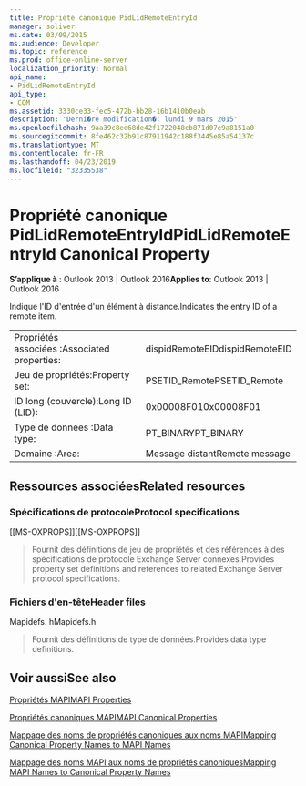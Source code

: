 ```yaml
---
title: Propriété canonique PidLidRemoteEntryId
manager: soliver
ms.date: 03/09/2015
ms.audience: Developer
ms.topic: reference
ms.prod: office-online-server
localization_priority: Normal
api_name:
- PidLidRemoteEntryId
api_type:
- COM
ms.assetid: 3330ce33-fec5-472b-bb28-16b1410b0eab
description: 'Derni�re modification�: lundi 9 mars 2015'
ms.openlocfilehash: 9aa39c8ee68de42f1722048cb871d07e9a8151a0
ms.sourcegitcommit: 8fe462c32b91c87911942c188f3445e85a54137c
ms.translationtype: MT
ms.contentlocale: fr-FR
ms.lasthandoff: 04/23/2019
ms.locfileid: "32335538"
---
```

# <a name="pidlidremoteentryid-canonical-property"></a><span data-ttu-id="266cc-103">Propriété canonique PidLidRemoteEntryId</span><span class="sxs-lookup"><span data-stu-id="266cc-103">PidLidRemoteEntryId Canonical Property</span></span>

  
  
<span data-ttu-id="266cc-104">**S’applique à** : Outlook 2013 | Outlook 2016</span><span class="sxs-lookup"><span data-stu-id="266cc-104">**Applies to**: Outlook 2013 | Outlook 2016</span></span> 
  
<span data-ttu-id="266cc-105">Indique l'ID d'entrée d'un élément à distance.</span><span class="sxs-lookup"><span data-stu-id="266cc-105">Indicates the entry ID of a remote item.</span></span>
  
|||
|:-----|:-----|
|<span data-ttu-id="266cc-106">Propriétés associées :</span><span class="sxs-lookup"><span data-stu-id="266cc-106">Associated properties:</span></span>  <br/> |<span data-ttu-id="266cc-107">dispidRemoteEID</span><span class="sxs-lookup"><span data-stu-id="266cc-107">dispidRemoteEID</span></span>  <br/> |
|<span data-ttu-id="266cc-108">Jeu de propriétés:</span><span class="sxs-lookup"><span data-stu-id="266cc-108">Property set:</span></span>  <br/> |<span data-ttu-id="266cc-109">PSETID_Remote</span><span class="sxs-lookup"><span data-stu-id="266cc-109">PSETID_Remote</span></span>  <br/> |
|<span data-ttu-id="266cc-110">ID long (couvercle):</span><span class="sxs-lookup"><span data-stu-id="266cc-110">Long ID (LID):</span></span>  <br/> |<span data-ttu-id="266cc-111">0x00008F01</span><span class="sxs-lookup"><span data-stu-id="266cc-111">0x00008F01</span></span>  <br/> |
|<span data-ttu-id="266cc-112">Type de données :</span><span class="sxs-lookup"><span data-stu-id="266cc-112">Data type:</span></span>  <br/> |<span data-ttu-id="266cc-113">PT_BINARY</span><span class="sxs-lookup"><span data-stu-id="266cc-113">PT_BINARY</span></span>  <br/> |
|<span data-ttu-id="266cc-114">Domaine :</span><span class="sxs-lookup"><span data-stu-id="266cc-114">Area:</span></span>  <br/> |<span data-ttu-id="266cc-115">Message distant</span><span class="sxs-lookup"><span data-stu-id="266cc-115">Remote message</span></span>  <br/> |
   
## <a name="related-resources"></a><span data-ttu-id="266cc-116">Ressources associées</span><span class="sxs-lookup"><span data-stu-id="266cc-116">Related resources</span></span>

### <a name="protocol-specifications"></a><span data-ttu-id="266cc-117">Spécifications de protocole</span><span class="sxs-lookup"><span data-stu-id="266cc-117">Protocol specifications</span></span>

<span data-ttu-id="266cc-118">[[MS-OXPROPS]]</span><span class="sxs-lookup"><span data-stu-id="266cc-118">[[MS-OXPROPS]]</span></span> 
  
> <span data-ttu-id="266cc-119">Fournit des définitions de jeu de propriétés et des références à des spécifications de protocole Exchange Server connexes.</span><span class="sxs-lookup"><span data-stu-id="266cc-119">Provides property set definitions and references to related Exchange Server protocol specifications.</span></span>
    
### <a name="header-files"></a><span data-ttu-id="266cc-120">Fichiers d'en-tête</span><span class="sxs-lookup"><span data-stu-id="266cc-120">Header files</span></span>

<span data-ttu-id="266cc-121">Mapidefs. h</span><span class="sxs-lookup"><span data-stu-id="266cc-121">Mapidefs.h</span></span>
  
> <span data-ttu-id="266cc-122">Fournit des définitions de type de données.</span><span class="sxs-lookup"><span data-stu-id="266cc-122">Provides data type definitions.</span></span>
    
## <a name="see-also"></a><span data-ttu-id="266cc-123">Voir aussi</span><span class="sxs-lookup"><span data-stu-id="266cc-123">See also</span></span>



[<span data-ttu-id="266cc-124">Propriétés MAPI</span><span class="sxs-lookup"><span data-stu-id="266cc-124">MAPI Properties</span></span>](mapi-properties.md)
  
[<span data-ttu-id="266cc-125">Propriétés canoniques MAPI</span><span class="sxs-lookup"><span data-stu-id="266cc-125">MAPI Canonical Properties</span></span>](mapi-canonical-properties.md)
  
[<span data-ttu-id="266cc-126">Mappage des noms de propriétés canoniques aux noms MAPI</span><span class="sxs-lookup"><span data-stu-id="266cc-126">Mapping Canonical Property Names to MAPI Names</span></span>](mapping-canonical-property-names-to-mapi-names.md)
  
[<span data-ttu-id="266cc-127">Mappage des noms MAPI aux noms de propriétés canoniques</span><span class="sxs-lookup"><span data-stu-id="266cc-127">Mapping MAPI Names to Canonical Property Names</span></span>](mapping-mapi-names-to-canonical-property-names.md)

